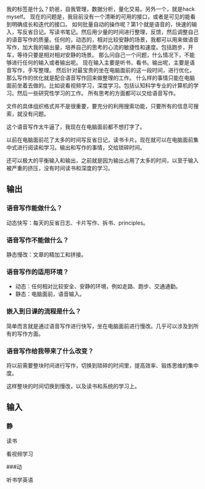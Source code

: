 我的标签是什么？奶爸，自我管理，数据分析，量化交易。另外一个，就是hack myself。
现在的问题是，我目前没有一个清晰的可用的接口，或者是可见的能看到明确成长和迭代的接口。
如何批量自动的操作呢？第1个就是语音的，快速的输入，写反省日记。写读书笔记。然后用少量的时间进行整理，反馈，然后调整自己的语音写作的质量。任何的，动态的，相对比较安静的场景，我都可以用来做语音写作，加大我的输出量，培养自己的思考的心流的敏捷性和速度。包括跑步，开车，等待只要是相对相对安静的场景。
那么问自己一个问题，什么情况下，不能够进行任何的输入或者输出呢。
现在输入主要是听书，看书。输出呢，主要是语音写作，手写整理。
然后针对最宝贵的坐在电脑面前的这一段时间，进行优化，那么写作的优化就是配合语音写作回来做整理的工作。
什么样的事情只能在电脑面前坐着去做的。比如说看视频学习，深度学习。包括认知科学专业的计算机的学习。然后一些研究性学习的工作。
所有思考的方面都可以交给语音写作。

文件的具体组织格式并不是很重要，要充分的利用搜索功能，只要所有的信息可搜索，就没有问题。

这个语音写作太牛逼了，我现在在电脑面前都不想打字了。

以前在电脑面前花了太多的时间写反省日记，读书卡片。现在就可以在电脑面前集中式进行阅读和学习。输出和写作的事情，交给琐碎时间。

还可以极大的平衡输入和输出，之前就是因为输出占用了太多的时间，以至于输入被严重的挤压，没有时间读书和深度的学习。

## 输出

### 语音写作能做什么？

动态快写：每天的反省日志、卡片写作、拆书、principles。

### 语音写作不能做什么？

静态慢改：文章的精加工和拼接。

### 语音写作的适用环境？

- 动态：任何相对比较安全、安静的环境，例如走路、跑步、交通通勤。
- 静态：电脑面前，语音输入。

### 嵌入到日课的流程是什么？

简单而言就是通过语音写作进行快写，坐在电脑面前进行慢改。几乎可以涉及到所有的写作方面。

### 语音写作给我带来了什么改变？

将以前需要整块时间进行写作，切换到琐碎的时间里，提高效率、锻炼思维的集中度。

这样整块的时间切换到慢改，以及读书和系统的学习上。

## 输入

### 静

读书

看视频学习

###动

听书学英语